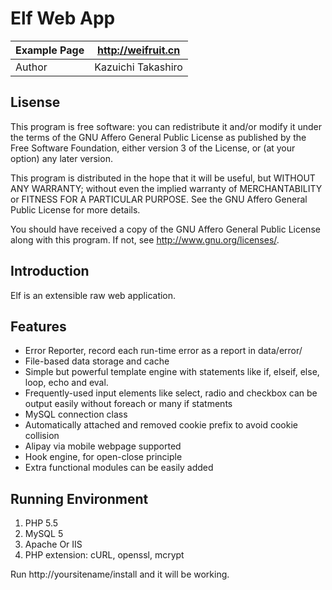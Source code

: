 Elf Web App
==========

| Example Page | http://weifruit.cn   |
|--------------|----------------------|
| Author       | Kazuichi Takashiro   |


Lisense
-------
This program is free software: you can redistribute it and/or modify
it under the terms of the GNU Affero General Public License as
published by the Free Software Foundation, either version 3 of the
License, or (at your option) any later version.

This program is distributed in the hope that it will be useful,
but WITHOUT ANY WARRANTY; without even the implied warranty of
MERCHANTABILITY or FITNESS FOR A PARTICULAR PURPOSE.  See the
GNU Affero General Public License for more details.

You should have received a copy of the GNU Affero General Public License
along with this program. If not, see <http://www.gnu.org/licenses/>.

Introduction
------------

Elf is an extensible raw web application.

Features
----------

* Error Reporter, record each run-time error as a report in data/error/
* File-based data storage and cache
* Simple but powerful template engine with statements like if, elseif, else, loop, echo and eval.
* Frequently-used input elements like select, radio and checkbox can be output easily without foreach or many if statments
* MySQL connection class
* Automatically attached and removed cookie prefix to avoid cookie collision
* Alipay via mobile webpage supported
* Hook engine, for open-close principle
* Extra functional modules can be easily added

Running Environment
-------------------
1. PHP 5.5
2. MySQL 5
3. Apache Or IIS
4. PHP extension: cURL, openssl, mcrypt

Run http://yoursitename/install and it will be working.
